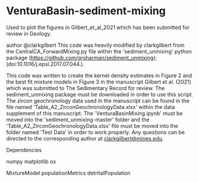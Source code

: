 # VenturaBasin-sediment-mixing
Used to plot the figures in Gilbert_et_al_2021 which has been submitted for review in Geology.

author @clarkgilbert
This code was heavily modified by clarkgilbert from the CentralCA_ForwardMixing.py file within the 'sediment_unmixing' python package (https://github.com/grsharman/sediment_unmixing);(doi:10.1016/j.epsl.2017.07.044.).

This code was written to create the kernel density estimates in Figure 2 and the best fit mixture models in Figure 3 in the manuscript Gilbert et al. (2021) which was submitted to The Sedimentary Record for review. The sediment_unmixing package must be downloaded in order to use this script. The zircon geochronology data used in the manuscript can be found in the file named 'Table_A2_ZirconGeochronologyData.xlsx' within the data supplement of this manuscript. The 'VenturaBasinMixing.ipynb' must be moved into the 'sediment_unmixing-master' folder and the 'Table_A2_ZirconGeochronologyData.xlsx' file must be moved into the folder named 'Test Data' in order to work properly. Any questions can be directed to the corresponding author at clarkgilbert@mines.edu.

Dependencies

numpy 
matplotlib 
os

MixtureModel 
populationMetrics 
detritalPopulation
